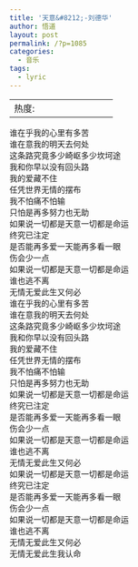 ```yaml
---
title: '天意&#8212;-刘德华'
author: 悟道
layout: post
permalink: /?p=1085
categories:
  - 音乐
tags:
  - lyric
---
```

<table>
  <tr cellpadding=0><td>
    热度:
  </td><td cellpadding=0><img src='http://210.75.224.29/wordpress/wp-content/plugins/statpresscn/images/sun.gif' width=10 height=10 border=0 /></td><td cellpadding=0><img src='http://210.75.224.29/wordpress/wp-content/plugins/statpresscn/images/sun_dark.gif' width=10 height=10 border=0 /></td><td cellpadding=0><img src='http://210.75.224.29/wordpress/wp-content/plugins/statpresscn/images/sun_dark.gif' width=10 height=10 border=0 /></td><td cellpadding=0><img src='http://210.75.224.29/wordpress/wp-content/plugins/statpresscn/images/sun_dark.gif' width=10 height=10 border=0 /></td><td cellpadding=0><img src='http://210.75.224.29/wordpress/wp-content/plugins/statpresscn/images/sun_dark.gif' width=10 height=10 border=0 /></td></tr>
</table>

谁在乎我的心里有多苦  
谁在意我的明天去何处  
这条路究竟多少崎岖多少坎坷途  
我和你早以没有回头路  
我的爱藏不住  
任凭世界无情的摆布  
我不怕痛不怕输  
只怕是再多努力也无助  
如果说一切都是天意一切都是命运  
终究已注定  
是否能再多爱一天能再多看一眼  
伤会少一点  
如果说一切都是天意一切都是命运  
谁也逃不离  
无情无爱此生又何必  
谁在乎我的心里有多苦  
谁在意我的明天去何处  
这条路究竟多少崎岖多少坎坷途  
我和你早以没有回头路  
我的爱藏不住  
任凭世界无情的摆布  
我不怕痛不怕输  
只怕是再多努力也无助  
如果说一切都是天意一切都是命运  
终究已注定  
是否能再多爱一天能再多看一眼  
伤会少一点  
如果说一切都是天意一切都是命运  
谁也逃不离  
无情无爱此生又何必  
如果说一切都是天意一切都是命运  
终究已注定  
是否能再多爱一天能再多看一眼  
伤会少一点  
如果说一切都是天意一切都是命运  
谁也逃不离  
无情无爱此生又何必  
无情无爱此生我认命